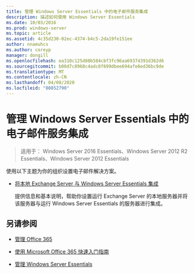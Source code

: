 ```yaml
---
title: 管理 Windows Server Essentials 中的电子邮件服务集成
description: 描述如何使用 Windows Server Essentials
ms.date: 10/03/2016
ms.prod: windows-server
ms.topic: article
ms.assetid: 4c35d230-02ec-4374-b4c5-2da19fe151ee
author: nnamuhcs
ms.author: coreyp
manager: dongill
ms.openlocfilehash: ea310c125d80b584cbf3fc96aa69374391d362d6
ms.sourcegitcommit: b00d7c8968c4adc8f699dbee694afe6ed36bc9de
ms.translationtype: MT
ms.contentlocale: zh-CN
ms.lasthandoff: 04/08/2020
ms.locfileid: "80852790"
---
```

# <a name="manage-email-service-integration-in-windows-server-essentials"></a>管理 Windows Server Essentials 中的电子邮件服务集成

>适用于： Windows Server 2016 Essentials、Windows Server 2012 R2 Essentials、Windows Server 2012 Essentials

使用以下主题为你的组织设置电子邮件解决方案。  
  
-   [将本地 Exchange Server 与 Windows Server Essentials 集成](Integrate-an-On-Premises-Exchange-Server-with-Windows-Server-Essentials.md)  
  
     提供信息和基本说明，帮助你设置运行 Exchange Server 的本地服务器并将该服务器与运行 Windows Server Essentials 的服务器进行集成。  
  
## <a name="see-also"></a>另请参阅  
  
-   [管理 Office 365](Manage-Office-365-in-Windows-Server-Essentials.md)  
  
-   [使用 Microsoft Office 365 快速入门指南](../use/Quick-Start-Guide-to-Using-Microsoft-Office-365-with-Windows-Server-Essentials.md)  
  
-   [管理 Windows Server Essentials](Manage-Windows-Server-Essentials.md)